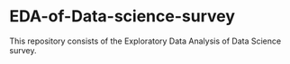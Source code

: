 # EDA-of-Data-science-survey

This repository consists of the Exploratory Data Analysis of Data Science survey. 

